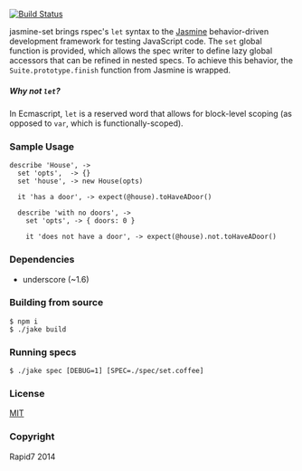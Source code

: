 [![Build Status](https://travis-ci.org/jvennix-r7/jasmine-set.svg?branch=master)](https://travis-ci.org/jvennix-r7/jasmine-set)

jasmine-set brings rspec's `let` syntax to the [Jasmine](http://jasmine.github.io/) behavior-driven development framework for testing JavaScript code. The `set` global function is provided, which allows the spec writer to define lazy global accessors that can be refined in nested specs. To achieve this behavior, the `Suite.prototype.finish` function from Jasmine is wrapped.

##### Why not `let`?

In Ecmascript, `let` is a reserved word that allows for block-level scoping (as opposed to `var`, which is functionally-scoped).

### Sample Usage

    describe 'House', ->
      set 'opts',  -> {}
      set 'house', -> new House(opts)

      it 'has a door', -> expect(@house).toHaveADoor()

      describe 'with no doors', ->
        set 'opts', -> { doors: 0 }

        it 'does not have a door', -> expect(@house).not.toHaveADoor()

### Dependencies

- underscore (~1.6)

### Building from source

    $ npm i
    $ ./jake build

### Running specs

    $ ./jake spec [DEBUG=1] [SPEC=./spec/set.coffee]

### License

[MIT](http://en.wikipedia.org/wiki/MIT_License)

### Copyright

Rapid7 2014
